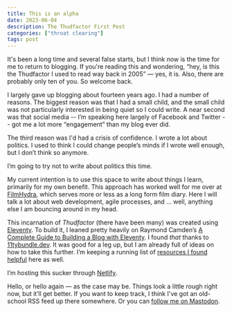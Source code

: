 ```yaml
---
title: This is an alpha
date: 2023-06-04
description: The Thudfactor First Post
categories: ["throat clearing"]
tags: post
---
```


It's been a long time and several false starts, but I think now is the time for me to return to blogging. If you're reading this and wondering, <q>hey, is this the Thudfactor I used to read way back in 2005</q> — yes, it is. Also, there are probably only ten of you. So welcome back.

I largely gave up blogging about fourteen years ago. I had a number of reasons. The biggest reason was that I had a small child, and the small child was not particularly interested in being quiet so I could write. A near second was that social media -- I’m speaking here largely of Facebook and Twitter -- got me a lot more <q>engagement</q> than my blog ever did.

The third reason was I'd had a crisis of confidence. I wrote a lot about politics. I used to think I could change people’s minds if I wrote well enough, but I don’t think so anymore.

I’m going to try not to write about politics this time.

My current intention is to use this space to write about things I learn, primarily for my own benefit. This approach has worked well for me over at [FilmHydra](https://www.filmhydra.com), which serves more or less as a long form film diary. Here I will talk a lot about web development, agile processes, and … well, anything else I am bouncing around in my head.

This incarnation of _Thudfactor_ (there have been many) was created using [Eleventy](https://www.11ty.dev/). To build it, I leaned pretty heavily on Raymond Camden’s [A Complete Guide to Building a Blog with Eleventy](https://cfjedimaster.github.io/eleventy-blog-guide/guide.html). I found _that_ thanks to [11tybundle.dev](https://11tybundle.dev/). It was good for a leg up, but I am already full of ideas on how to take this further. I’m keeping a running list of [resources I found helpful](/pages/helpful) here as well.

I’m hosting this sucker through [Netlify](https://www.netlify.com/).

Hello, or hello again — as the case may be. Things look a little rough right now, but it’ll get better. If you want to keep track, I think I've got an old-school RSS feed up there somewhere. Or you can [follow me on Mastodon](https://hachyderm.io/@thudfactor).

